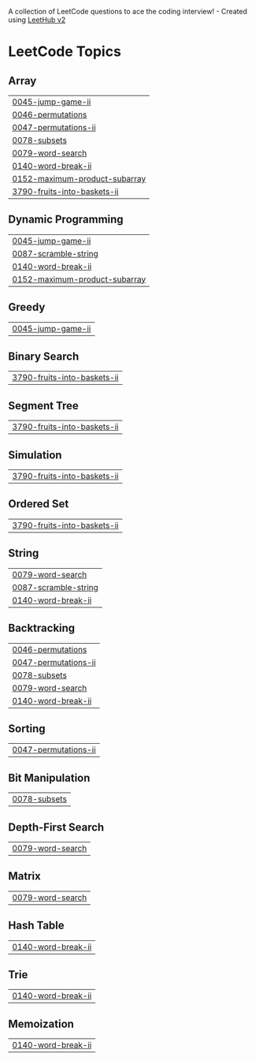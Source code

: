 A collection of LeetCode questions to ace the coding interview! - Created using [LeetHub v2](https://github.com/arunbhardwaj/LeetHub-2.0)
<!---LeetCode Topics Start-->
# LeetCode Topics
## Array
|  |
| ------- |
| [0045-jump-game-ii](https://github.com/sameerakmal/Leetcode/tree/master/0045-jump-game-ii) |
| [0046-permutations](https://github.com/sameerakmal/Leetcode/tree/master/0046-permutations) |
| [0047-permutations-ii](https://github.com/sameerakmal/Leetcode/tree/master/0047-permutations-ii) |
| [0078-subsets](https://github.com/sameerakmal/Leetcode/tree/master/0078-subsets) |
| [0079-word-search](https://github.com/sameerakmal/Leetcode/tree/master/0079-word-search) |
| [0140-word-break-ii](https://github.com/sameerakmal/Leetcode/tree/master/0140-word-break-ii) |
| [0152-maximum-product-subarray](https://github.com/sameerakmal/Leetcode/tree/master/0152-maximum-product-subarray) |
| [3790-fruits-into-baskets-ii](https://github.com/sameerakmal/Leetcode/tree/master/3790-fruits-into-baskets-ii) |
## Dynamic Programming
|  |
| ------- |
| [0045-jump-game-ii](https://github.com/sameerakmal/Leetcode/tree/master/0045-jump-game-ii) |
| [0087-scramble-string](https://github.com/sameerakmal/Leetcode/tree/master/0087-scramble-string) |
| [0140-word-break-ii](https://github.com/sameerakmal/Leetcode/tree/master/0140-word-break-ii) |
| [0152-maximum-product-subarray](https://github.com/sameerakmal/Leetcode/tree/master/0152-maximum-product-subarray) |
## Greedy
|  |
| ------- |
| [0045-jump-game-ii](https://github.com/sameerakmal/Leetcode/tree/master/0045-jump-game-ii) |
## Binary Search
|  |
| ------- |
| [3790-fruits-into-baskets-ii](https://github.com/sameerakmal/Leetcode/tree/master/3790-fruits-into-baskets-ii) |
## Segment Tree
|  |
| ------- |
| [3790-fruits-into-baskets-ii](https://github.com/sameerakmal/Leetcode/tree/master/3790-fruits-into-baskets-ii) |
## Simulation
|  |
| ------- |
| [3790-fruits-into-baskets-ii](https://github.com/sameerakmal/Leetcode/tree/master/3790-fruits-into-baskets-ii) |
## Ordered Set
|  |
| ------- |
| [3790-fruits-into-baskets-ii](https://github.com/sameerakmal/Leetcode/tree/master/3790-fruits-into-baskets-ii) |
## String
|  |
| ------- |
| [0079-word-search](https://github.com/sameerakmal/Leetcode/tree/master/0079-word-search) |
| [0087-scramble-string](https://github.com/sameerakmal/Leetcode/tree/master/0087-scramble-string) |
| [0140-word-break-ii](https://github.com/sameerakmal/Leetcode/tree/master/0140-word-break-ii) |
## Backtracking
|  |
| ------- |
| [0046-permutations](https://github.com/sameerakmal/Leetcode/tree/master/0046-permutations) |
| [0047-permutations-ii](https://github.com/sameerakmal/Leetcode/tree/master/0047-permutations-ii) |
| [0078-subsets](https://github.com/sameerakmal/Leetcode/tree/master/0078-subsets) |
| [0079-word-search](https://github.com/sameerakmal/Leetcode/tree/master/0079-word-search) |
| [0140-word-break-ii](https://github.com/sameerakmal/Leetcode/tree/master/0140-word-break-ii) |
## Sorting
|  |
| ------- |
| [0047-permutations-ii](https://github.com/sameerakmal/Leetcode/tree/master/0047-permutations-ii) |
## Bit Manipulation
|  |
| ------- |
| [0078-subsets](https://github.com/sameerakmal/Leetcode/tree/master/0078-subsets) |
## Depth-First Search
|  |
| ------- |
| [0079-word-search](https://github.com/sameerakmal/Leetcode/tree/master/0079-word-search) |
## Matrix
|  |
| ------- |
| [0079-word-search](https://github.com/sameerakmal/Leetcode/tree/master/0079-word-search) |
## Hash Table
|  |
| ------- |
| [0140-word-break-ii](https://github.com/sameerakmal/Leetcode/tree/master/0140-word-break-ii) |
## Trie
|  |
| ------- |
| [0140-word-break-ii](https://github.com/sameerakmal/Leetcode/tree/master/0140-word-break-ii) |
## Memoization
|  |
| ------- |
| [0140-word-break-ii](https://github.com/sameerakmal/Leetcode/tree/master/0140-word-break-ii) |
<!---LeetCode Topics End-->